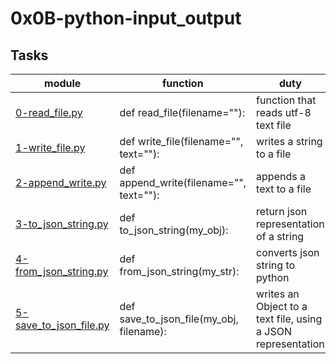 # 0x0B-python-input_output



## Tasks
| module | function | duty |
| ------ | -------- | ---- |
| [0-read_file.py](0-read_file.py) | def read_file(filename=""): | function that reads utf-8 text file |
| [1-write_file.py](1-write_file.py) | def write_file(filename="", text=""): | writes a string to a file |
| [2-append_write.py](2-append_write.py) | def append_write(filename="", text=""): | appends a text to a file |
| [3-to_json_string.py](3-to_json_string.py) | def to_json_string(my_obj): | return json representation of a string |
| [4-from_json_string.py](4-from_json_string.py) | def from_json_string(my_str): | converts json string to python |
| [5-save_to_json_file.py](5-save_to_json_file.py) | def save_to_json_file(my_obj, filename): | writes an Object to a text file, using a JSON representation |